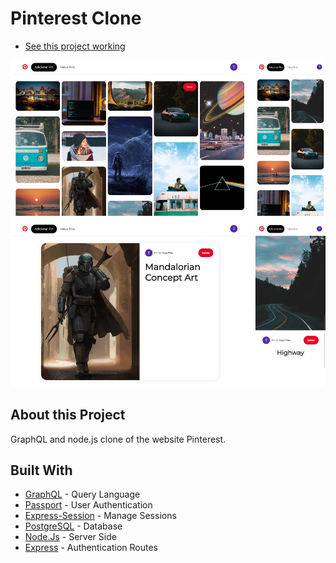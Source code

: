 # Pinterest Clone
- [See this project working](https://pinterest-clone-tiagopires.herokuapp.com/)

![](client/assets/images/git-image.png)


## About this Project
GraphQL and node.js clone of the website Pinterest.

## Built With
 - [GraphQL](https://graphql.org/) - Query Language
 - [Passport](http://www.passportjs.org/) - User Authentication
 - [Express-Session]( https://www.npmjs.com/package/express-session) - Manage Sessions
 - [PostgreSQL](https://www.postgresql.org/) - Database
 - [Node.Js](https://nodejs.org/en/) - Server Side
 - [Express](https://expressjs.com/) - Authentication Routes

